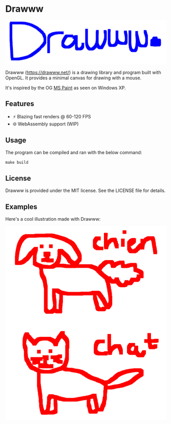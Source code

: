 # Drawww

![Drawww logo](./images/logo.png)

Drawww (https://drawww.net/) is a drawing library and program built with OpenGL. It provides a minimal canvas for drawing with a mouse.

It's inspired by the OG [MS Paint](https://en.wikipedia.org/wiki/Microsoft_Paint) as seen on Windows XP.

## Features

- ⚡️ Blazing fast renders @ 60-120 FPS
- 🌐 WebAssembly support (WIP)

## Usage

The program can be compiled and ran with the below command:

```
make build
```

## License

Drawww is provided under the MIT license. See the LICENSE file for details.

## Examples

Here's a cool illustration made with Drawww:

![Draw illustration](./images/illustration.png)
